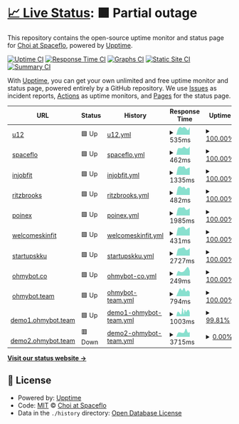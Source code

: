 # [📈 Live Status](https://choi-spaceflo.github.io/upptime-status): <!--live status--> **🟧 Partial outage**

This repository contains the open-source uptime monitor and status page for [Choi at Spaceflo](https://choi-spaceflo.github.io/uptime-status), powered by [Upptime](https://github.com/upptime/upptime).

[![Uptime CI](https://github.com/choi-spaceflo/uptime-status/workflows/Uptime%20CI/badge.svg)](https://github.com/choi-spaceflo/uptime-status/actions?query=workflow%3A%22Uptime+CI%22)
[![Response Time CI](https://github.com/choi-spaceflo/uptime-status/workflows/Response%20Time%20CI/badge.svg)](https://github.com/choi-spaceflo/uptime-status/actions?query=workflow%3A%22Response+Time+CI%22)
[![Graphs CI](https://github.com/choi-spaceflo/uptime-status/workflows/Graphs%20CI/badge.svg)](https://github.com/choi-spaceflo/uptime-status/actions?query=workflow%3A%22Graphs+CI%22)
[![Static Site CI](https://github.com/choi-spaceflo/uptime-status/workflows/Static%20Site%20CI/badge.svg)](https://github.com/choi-spaceflo/uptime-status/actions?query=workflow%3A%22Static+Site+CI%22)
[![Summary CI](https://github.com/choi-spaceflo/uptime-status/workflows/Summary%20CI/badge.svg)](https://github.com/choi-spaceflo/uptime-status/actions?query=workflow%3A%22Summary+CI%22)

With [Upptime](https://upptime.js.org), you can get your own unlimited and free uptime monitor and status page, powered entirely by a GitHub repository. We use [Issues](https://github.com/choi-spaceflo/uptime-status/issues) as incident reports, [Actions](https://github.com/choi-spaceflo/upptime-status/actions) as uptime monitors, and [Pages](https://choi-spaceflo.github.io/uptime-status) for the status page.

<!--start: status pages-->
<!-- This summary is generated by Upptime (https://github.com/upptime/upptime) -->
<!-- Do not edit this manually, your changes will be overwritten -->
<!-- prettier-ignore -->
| URL | Status | History | Response Time | Uptime |
| --- | ------ | ------- | ------------- | ------ |
| <img alt="" src="https://icons.duckduckgo.com/ip3/unicornvalley.io.ico" height="13"> [u12](https://unicornvalley.io) | 🟩 Up | [u12.yml](https://github.com/choi-spaceflo/uptime-status/commits/HEAD/history/u12.yml) | <details><summary><img alt="Response time graph" src="./graphs/u12/response-time-week.png" height="20"> 535ms</summary><br><a href="https://choi-spaceflo.github.io/uptime-status/history/u12"><img alt="Response time 536" src="https://img.shields.io/endpoint?url=https%3A%2F%2Fraw.githubusercontent.com%2Fchoi-spaceflo%2Fuptime-status%2FHEAD%2Fapi%2Fu12%2Fresponse-time.json"></a><br><a href="https://choi-spaceflo.github.io/uptime-status/history/u12"><img alt="24-hour response time 581" src="https://img.shields.io/endpoint?url=https%3A%2F%2Fraw.githubusercontent.com%2Fchoi-spaceflo%2Fuptime-status%2FHEAD%2Fapi%2Fu12%2Fresponse-time-day.json"></a><br><a href="https://choi-spaceflo.github.io/uptime-status/history/u12"><img alt="7-day response time 535" src="https://img.shields.io/endpoint?url=https%3A%2F%2Fraw.githubusercontent.com%2Fchoi-spaceflo%2Fuptime-status%2FHEAD%2Fapi%2Fu12%2Fresponse-time-week.json"></a><br><a href="https://choi-spaceflo.github.io/uptime-status/history/u12"><img alt="30-day response time 527" src="https://img.shields.io/endpoint?url=https%3A%2F%2Fraw.githubusercontent.com%2Fchoi-spaceflo%2Fuptime-status%2FHEAD%2Fapi%2Fu12%2Fresponse-time-month.json"></a><br><a href="https://choi-spaceflo.github.io/uptime-status/history/u12"><img alt="1-year response time 529" src="https://img.shields.io/endpoint?url=https%3A%2F%2Fraw.githubusercontent.com%2Fchoi-spaceflo%2Fuptime-status%2FHEAD%2Fapi%2Fu12%2Fresponse-time-year.json"></a></details> | <details><summary><a href="https://choi-spaceflo.github.io/uptime-status/history/u12">100.00%</a></summary><a href="https://choi-spaceflo.github.io/uptime-status/history/u12"><img alt="All-time uptime 95.23%" src="https://img.shields.io/endpoint?url=https%3A%2F%2Fraw.githubusercontent.com%2Fchoi-spaceflo%2Fuptime-status%2FHEAD%2Fapi%2Fu12%2Fuptime.json"></a><br><a href="https://choi-spaceflo.github.io/uptime-status/history/u12"><img alt="24-hour uptime 100.00%" src="https://img.shields.io/endpoint?url=https%3A%2F%2Fraw.githubusercontent.com%2Fchoi-spaceflo%2Fuptime-status%2FHEAD%2Fapi%2Fu12%2Fuptime-day.json"></a><br><a href="https://choi-spaceflo.github.io/uptime-status/history/u12"><img alt="7-day uptime 100.00%" src="https://img.shields.io/endpoint?url=https%3A%2F%2Fraw.githubusercontent.com%2Fchoi-spaceflo%2Fuptime-status%2FHEAD%2Fapi%2Fu12%2Fuptime-week.json"></a><br><a href="https://choi-spaceflo.github.io/uptime-status/history/u12"><img alt="30-day uptime 100.00%" src="https://img.shields.io/endpoint?url=https%3A%2F%2Fraw.githubusercontent.com%2Fchoi-spaceflo%2Fuptime-status%2FHEAD%2Fapi%2Fu12%2Fuptime-month.json"></a><br><a href="https://choi-spaceflo.github.io/uptime-status/history/u12"><img alt="1-year uptime 94.76%" src="https://img.shields.io/endpoint?url=https%3A%2F%2Fraw.githubusercontent.com%2Fchoi-spaceflo%2Fuptime-status%2FHEAD%2Fapi%2Fu12%2Fuptime-year.json"></a></details>
| <img alt="" src="https://icons.duckduckgo.com/ip3/spaceflo.io.ico" height="13"> [spaceflo](https://spaceflo.io) | 🟩 Up | [spaceflo.yml](https://github.com/choi-spaceflo/uptime-status/commits/HEAD/history/spaceflo.yml) | <details><summary><img alt="Response time graph" src="./graphs/spaceflo/response-time-week.png" height="20"> 462ms</summary><br><a href="https://choi-spaceflo.github.io/uptime-status/history/spaceflo"><img alt="Response time 499" src="https://img.shields.io/endpoint?url=https%3A%2F%2Fraw.githubusercontent.com%2Fchoi-spaceflo%2Fuptime-status%2FHEAD%2Fapi%2Fspaceflo%2Fresponse-time.json"></a><br><a href="https://choi-spaceflo.github.io/uptime-status/history/spaceflo"><img alt="24-hour response time 422" src="https://img.shields.io/endpoint?url=https%3A%2F%2Fraw.githubusercontent.com%2Fchoi-spaceflo%2Fuptime-status%2FHEAD%2Fapi%2Fspaceflo%2Fresponse-time-day.json"></a><br><a href="https://choi-spaceflo.github.io/uptime-status/history/spaceflo"><img alt="7-day response time 462" src="https://img.shields.io/endpoint?url=https%3A%2F%2Fraw.githubusercontent.com%2Fchoi-spaceflo%2Fuptime-status%2FHEAD%2Fapi%2Fspaceflo%2Fresponse-time-week.json"></a><br><a href="https://choi-spaceflo.github.io/uptime-status/history/spaceflo"><img alt="30-day response time 486" src="https://img.shields.io/endpoint?url=https%3A%2F%2Fraw.githubusercontent.com%2Fchoi-spaceflo%2Fuptime-status%2FHEAD%2Fapi%2Fspaceflo%2Fresponse-time-month.json"></a><br><a href="https://choi-spaceflo.github.io/uptime-status/history/spaceflo"><img alt="1-year response time 499" src="https://img.shields.io/endpoint?url=https%3A%2F%2Fraw.githubusercontent.com%2Fchoi-spaceflo%2Fuptime-status%2FHEAD%2Fapi%2Fspaceflo%2Fresponse-time-year.json"></a></details> | <details><summary><a href="https://choi-spaceflo.github.io/uptime-status/history/spaceflo">100.00%</a></summary><a href="https://choi-spaceflo.github.io/uptime-status/history/spaceflo"><img alt="All-time uptime 99.98%" src="https://img.shields.io/endpoint?url=https%3A%2F%2Fraw.githubusercontent.com%2Fchoi-spaceflo%2Fuptime-status%2FHEAD%2Fapi%2Fspaceflo%2Fuptime.json"></a><br><a href="https://choi-spaceflo.github.io/uptime-status/history/spaceflo"><img alt="24-hour uptime 100.00%" src="https://img.shields.io/endpoint?url=https%3A%2F%2Fraw.githubusercontent.com%2Fchoi-spaceflo%2Fuptime-status%2FHEAD%2Fapi%2Fspaceflo%2Fuptime-day.json"></a><br><a href="https://choi-spaceflo.github.io/uptime-status/history/spaceflo"><img alt="7-day uptime 100.00%" src="https://img.shields.io/endpoint?url=https%3A%2F%2Fraw.githubusercontent.com%2Fchoi-spaceflo%2Fuptime-status%2FHEAD%2Fapi%2Fspaceflo%2Fuptime-week.json"></a><br><a href="https://choi-spaceflo.github.io/uptime-status/history/spaceflo"><img alt="30-day uptime 100.00%" src="https://img.shields.io/endpoint?url=https%3A%2F%2Fraw.githubusercontent.com%2Fchoi-spaceflo%2Fuptime-status%2FHEAD%2Fapi%2Fspaceflo%2Fuptime-month.json"></a><br><a href="https://choi-spaceflo.github.io/uptime-status/history/spaceflo"><img alt="1-year uptime 99.98%" src="https://img.shields.io/endpoint?url=https%3A%2F%2Fraw.githubusercontent.com%2Fchoi-spaceflo%2Fuptime-status%2FHEAD%2Fapi%2Fspaceflo%2Fuptime-year.json"></a></details>
| <img alt="" src="https://icons.duckduckgo.com/ip3/sub.injobfit.com.ico" height="13"> [injobfit](https://sub.injobfit.com) | 🟩 Up | [injobfit.yml](https://github.com/choi-spaceflo/uptime-status/commits/HEAD/history/injobfit.yml) | <details><summary><img alt="Response time graph" src="./graphs/injobfit/response-time-week.png" height="20"> 1335ms</summary><br><a href="https://choi-spaceflo.github.io/uptime-status/history/injobfit"><img alt="Response time 992" src="https://img.shields.io/endpoint?url=https%3A%2F%2Fraw.githubusercontent.com%2Fchoi-spaceflo%2Fuptime-status%2FHEAD%2Fapi%2Finjobfit%2Fresponse-time.json"></a><br><a href="https://choi-spaceflo.github.io/uptime-status/history/injobfit"><img alt="24-hour response time 1318" src="https://img.shields.io/endpoint?url=https%3A%2F%2Fraw.githubusercontent.com%2Fchoi-spaceflo%2Fuptime-status%2FHEAD%2Fapi%2Finjobfit%2Fresponse-time-day.json"></a><br><a href="https://choi-spaceflo.github.io/uptime-status/history/injobfit"><img alt="7-day response time 1335" src="https://img.shields.io/endpoint?url=https%3A%2F%2Fraw.githubusercontent.com%2Fchoi-spaceflo%2Fuptime-status%2FHEAD%2Fapi%2Finjobfit%2Fresponse-time-week.json"></a><br><a href="https://choi-spaceflo.github.io/uptime-status/history/injobfit"><img alt="30-day response time 1339" src="https://img.shields.io/endpoint?url=https%3A%2F%2Fraw.githubusercontent.com%2Fchoi-spaceflo%2Fuptime-status%2FHEAD%2Fapi%2Finjobfit%2Fresponse-time-month.json"></a><br><a href="https://choi-spaceflo.github.io/uptime-status/history/injobfit"><img alt="1-year response time 1004" src="https://img.shields.io/endpoint?url=https%3A%2F%2Fraw.githubusercontent.com%2Fchoi-spaceflo%2Fuptime-status%2FHEAD%2Fapi%2Finjobfit%2Fresponse-time-year.json"></a></details> | <details><summary><a href="https://choi-spaceflo.github.io/uptime-status/history/injobfit">100.00%</a></summary><a href="https://choi-spaceflo.github.io/uptime-status/history/injobfit"><img alt="All-time uptime 97.90%" src="https://img.shields.io/endpoint?url=https%3A%2F%2Fraw.githubusercontent.com%2Fchoi-spaceflo%2Fuptime-status%2FHEAD%2Fapi%2Finjobfit%2Fuptime.json"></a><br><a href="https://choi-spaceflo.github.io/uptime-status/history/injobfit"><img alt="24-hour uptime 100.00%" src="https://img.shields.io/endpoint?url=https%3A%2F%2Fraw.githubusercontent.com%2Fchoi-spaceflo%2Fuptime-status%2FHEAD%2Fapi%2Finjobfit%2Fuptime-day.json"></a><br><a href="https://choi-spaceflo.github.io/uptime-status/history/injobfit"><img alt="7-day uptime 100.00%" src="https://img.shields.io/endpoint?url=https%3A%2F%2Fraw.githubusercontent.com%2Fchoi-spaceflo%2Fuptime-status%2FHEAD%2Fapi%2Finjobfit%2Fuptime-week.json"></a><br><a href="https://choi-spaceflo.github.io/uptime-status/history/injobfit"><img alt="30-day uptime 100.00%" src="https://img.shields.io/endpoint?url=https%3A%2F%2Fraw.githubusercontent.com%2Fchoi-spaceflo%2Fuptime-status%2FHEAD%2Fapi%2Finjobfit%2Fuptime-month.json"></a><br><a href="https://choi-spaceflo.github.io/uptime-status/history/injobfit"><img alt="1-year uptime 97.69%" src="https://img.shields.io/endpoint?url=https%3A%2F%2Fraw.githubusercontent.com%2Fchoi-spaceflo%2Fuptime-status%2FHEAD%2Fapi%2Finjobfit%2Fuptime-year.json"></a></details>
| <img alt="" src="https://icons.duckduckgo.com/ip3/ritzbrooks.com.ico" height="13"> [ritzbrooks](https://ritzbrooks.com) | 🟩 Up | [ritzbrooks.yml](https://github.com/choi-spaceflo/uptime-status/commits/HEAD/history/ritzbrooks.yml) | <details><summary><img alt="Response time graph" src="./graphs/ritzbrooks/response-time-week.png" height="20"> 482ms</summary><br><a href="https://choi-spaceflo.github.io/uptime-status/history/ritzbrooks"><img alt="Response time 497" src="https://img.shields.io/endpoint?url=https%3A%2F%2Fraw.githubusercontent.com%2Fchoi-spaceflo%2Fuptime-status%2FHEAD%2Fapi%2Fritzbrooks%2Fresponse-time.json"></a><br><a href="https://choi-spaceflo.github.io/uptime-status/history/ritzbrooks"><img alt="24-hour response time 462" src="https://img.shields.io/endpoint?url=https%3A%2F%2Fraw.githubusercontent.com%2Fchoi-spaceflo%2Fuptime-status%2FHEAD%2Fapi%2Fritzbrooks%2Fresponse-time-day.json"></a><br><a href="https://choi-spaceflo.github.io/uptime-status/history/ritzbrooks"><img alt="7-day response time 482" src="https://img.shields.io/endpoint?url=https%3A%2F%2Fraw.githubusercontent.com%2Fchoi-spaceflo%2Fuptime-status%2FHEAD%2Fapi%2Fritzbrooks%2Fresponse-time-week.json"></a><br><a href="https://choi-spaceflo.github.io/uptime-status/history/ritzbrooks"><img alt="30-day response time 497" src="https://img.shields.io/endpoint?url=https%3A%2F%2Fraw.githubusercontent.com%2Fchoi-spaceflo%2Fuptime-status%2FHEAD%2Fapi%2Fritzbrooks%2Fresponse-time-month.json"></a><br><a href="https://choi-spaceflo.github.io/uptime-status/history/ritzbrooks"><img alt="1-year response time 499" src="https://img.shields.io/endpoint?url=https%3A%2F%2Fraw.githubusercontent.com%2Fchoi-spaceflo%2Fuptime-status%2FHEAD%2Fapi%2Fritzbrooks%2Fresponse-time-year.json"></a></details> | <details><summary><a href="https://choi-spaceflo.github.io/uptime-status/history/ritzbrooks">100.00%</a></summary><a href="https://choi-spaceflo.github.io/uptime-status/history/ritzbrooks"><img alt="All-time uptime 97.90%" src="https://img.shields.io/endpoint?url=https%3A%2F%2Fraw.githubusercontent.com%2Fchoi-spaceflo%2Fuptime-status%2FHEAD%2Fapi%2Fritzbrooks%2Fuptime.json"></a><br><a href="https://choi-spaceflo.github.io/uptime-status/history/ritzbrooks"><img alt="24-hour uptime 100.00%" src="https://img.shields.io/endpoint?url=https%3A%2F%2Fraw.githubusercontent.com%2Fchoi-spaceflo%2Fuptime-status%2FHEAD%2Fapi%2Fritzbrooks%2Fuptime-day.json"></a><br><a href="https://choi-spaceflo.github.io/uptime-status/history/ritzbrooks"><img alt="7-day uptime 100.00%" src="https://img.shields.io/endpoint?url=https%3A%2F%2Fraw.githubusercontent.com%2Fchoi-spaceflo%2Fuptime-status%2FHEAD%2Fapi%2Fritzbrooks%2Fuptime-week.json"></a><br><a href="https://choi-spaceflo.github.io/uptime-status/history/ritzbrooks"><img alt="30-day uptime 100.00%" src="https://img.shields.io/endpoint?url=https%3A%2F%2Fraw.githubusercontent.com%2Fchoi-spaceflo%2Fuptime-status%2FHEAD%2Fapi%2Fritzbrooks%2Fuptime-month.json"></a><br><a href="https://choi-spaceflo.github.io/uptime-status/history/ritzbrooks"><img alt="1-year uptime 97.69%" src="https://img.shields.io/endpoint?url=https%3A%2F%2Fraw.githubusercontent.com%2Fchoi-spaceflo%2Fuptime-status%2FHEAD%2Fapi%2Fritzbrooks%2Fuptime-year.json"></a></details>
| <img alt="" src="https://icons.duckduckgo.com/ip3/poinex.co.kr.ico" height="13"> [poinex](https://poinex.co.kr) | 🟩 Up | [poinex.yml](https://github.com/choi-spaceflo/uptime-status/commits/HEAD/history/poinex.yml) | <details><summary><img alt="Response time graph" src="./graphs/poinex/response-time-week.png" height="20"> 1985ms</summary><br><a href="https://choi-spaceflo.github.io/uptime-status/history/poinex"><img alt="Response time 2088" src="https://img.shields.io/endpoint?url=https%3A%2F%2Fraw.githubusercontent.com%2Fchoi-spaceflo%2Fuptime-status%2FHEAD%2Fapi%2Fpoinex%2Fresponse-time.json"></a><br><a href="https://choi-spaceflo.github.io/uptime-status/history/poinex"><img alt="24-hour response time 1986" src="https://img.shields.io/endpoint?url=https%3A%2F%2Fraw.githubusercontent.com%2Fchoi-spaceflo%2Fuptime-status%2FHEAD%2Fapi%2Fpoinex%2Fresponse-time-day.json"></a><br><a href="https://choi-spaceflo.github.io/uptime-status/history/poinex"><img alt="7-day response time 1985" src="https://img.shields.io/endpoint?url=https%3A%2F%2Fraw.githubusercontent.com%2Fchoi-spaceflo%2Fuptime-status%2FHEAD%2Fapi%2Fpoinex%2Fresponse-time-week.json"></a><br><a href="https://choi-spaceflo.github.io/uptime-status/history/poinex"><img alt="30-day response time 2028" src="https://img.shields.io/endpoint?url=https%3A%2F%2Fraw.githubusercontent.com%2Fchoi-spaceflo%2Fuptime-status%2FHEAD%2Fapi%2Fpoinex%2Fresponse-time-month.json"></a><br><a href="https://choi-spaceflo.github.io/uptime-status/history/poinex"><img alt="1-year response time 2108" src="https://img.shields.io/endpoint?url=https%3A%2F%2Fraw.githubusercontent.com%2Fchoi-spaceflo%2Fuptime-status%2FHEAD%2Fapi%2Fpoinex%2Fresponse-time-year.json"></a></details> | <details><summary><a href="https://choi-spaceflo.github.io/uptime-status/history/poinex">100.00%</a></summary><a href="https://choi-spaceflo.github.io/uptime-status/history/poinex"><img alt="All-time uptime 97.73%" src="https://img.shields.io/endpoint?url=https%3A%2F%2Fraw.githubusercontent.com%2Fchoi-spaceflo%2Fuptime-status%2FHEAD%2Fapi%2Fpoinex%2Fuptime.json"></a><br><a href="https://choi-spaceflo.github.io/uptime-status/history/poinex"><img alt="24-hour uptime 100.00%" src="https://img.shields.io/endpoint?url=https%3A%2F%2Fraw.githubusercontent.com%2Fchoi-spaceflo%2Fuptime-status%2FHEAD%2Fapi%2Fpoinex%2Fuptime-day.json"></a><br><a href="https://choi-spaceflo.github.io/uptime-status/history/poinex"><img alt="7-day uptime 100.00%" src="https://img.shields.io/endpoint?url=https%3A%2F%2Fraw.githubusercontent.com%2Fchoi-spaceflo%2Fuptime-status%2FHEAD%2Fapi%2Fpoinex%2Fuptime-week.json"></a><br><a href="https://choi-spaceflo.github.io/uptime-status/history/poinex"><img alt="30-day uptime 99.94%" src="https://img.shields.io/endpoint?url=https%3A%2F%2Fraw.githubusercontent.com%2Fchoi-spaceflo%2Fuptime-status%2FHEAD%2Fapi%2Fpoinex%2Fuptime-month.json"></a><br><a href="https://choi-spaceflo.github.io/uptime-status/history/poinex"><img alt="1-year uptime 97.51%" src="https://img.shields.io/endpoint?url=https%3A%2F%2Fraw.githubusercontent.com%2Fchoi-spaceflo%2Fuptime-status%2FHEAD%2Fapi%2Fpoinex%2Fuptime-year.json"></a></details>
| <img alt="" src="https://icons.duckduckgo.com/ip3/welcomeskinfit.com.ico" height="13"> [welcomeskinfit](https://welcomeskinfit.com) | 🟩 Up | [welcomeskinfit.yml](https://github.com/choi-spaceflo/uptime-status/commits/HEAD/history/welcomeskinfit.yml) | <details><summary><img alt="Response time graph" src="./graphs/welcomeskinfit/response-time-week.png" height="20"> 431ms</summary><br><a href="https://choi-spaceflo.github.io/uptime-status/history/welcomeskinfit"><img alt="Response time 449" src="https://img.shields.io/endpoint?url=https%3A%2F%2Fraw.githubusercontent.com%2Fchoi-spaceflo%2Fuptime-status%2FHEAD%2Fapi%2Fwelcomeskinfit%2Fresponse-time.json"></a><br><a href="https://choi-spaceflo.github.io/uptime-status/history/welcomeskinfit"><img alt="24-hour response time 451" src="https://img.shields.io/endpoint?url=https%3A%2F%2Fraw.githubusercontent.com%2Fchoi-spaceflo%2Fuptime-status%2FHEAD%2Fapi%2Fwelcomeskinfit%2Fresponse-time-day.json"></a><br><a href="https://choi-spaceflo.github.io/uptime-status/history/welcomeskinfit"><img alt="7-day response time 431" src="https://img.shields.io/endpoint?url=https%3A%2F%2Fraw.githubusercontent.com%2Fchoi-spaceflo%2Fuptime-status%2FHEAD%2Fapi%2Fwelcomeskinfit%2Fresponse-time-week.json"></a><br><a href="https://choi-spaceflo.github.io/uptime-status/history/welcomeskinfit"><img alt="30-day response time 427" src="https://img.shields.io/endpoint?url=https%3A%2F%2Fraw.githubusercontent.com%2Fchoi-spaceflo%2Fuptime-status%2FHEAD%2Fapi%2Fwelcomeskinfit%2Fresponse-time-month.json"></a><br><a href="https://choi-spaceflo.github.io/uptime-status/history/welcomeskinfit"><img alt="1-year response time 448" src="https://img.shields.io/endpoint?url=https%3A%2F%2Fraw.githubusercontent.com%2Fchoi-spaceflo%2Fuptime-status%2FHEAD%2Fapi%2Fwelcomeskinfit%2Fresponse-time-year.json"></a></details> | <details><summary><a href="https://choi-spaceflo.github.io/uptime-status/history/welcomeskinfit">100.00%</a></summary><a href="https://choi-spaceflo.github.io/uptime-status/history/welcomeskinfit"><img alt="All-time uptime 99.70%" src="https://img.shields.io/endpoint?url=https%3A%2F%2Fraw.githubusercontent.com%2Fchoi-spaceflo%2Fuptime-status%2FHEAD%2Fapi%2Fwelcomeskinfit%2Fuptime.json"></a><br><a href="https://choi-spaceflo.github.io/uptime-status/history/welcomeskinfit"><img alt="24-hour uptime 100.00%" src="https://img.shields.io/endpoint?url=https%3A%2F%2Fraw.githubusercontent.com%2Fchoi-spaceflo%2Fuptime-status%2FHEAD%2Fapi%2Fwelcomeskinfit%2Fuptime-day.json"></a><br><a href="https://choi-spaceflo.github.io/uptime-status/history/welcomeskinfit"><img alt="7-day uptime 100.00%" src="https://img.shields.io/endpoint?url=https%3A%2F%2Fraw.githubusercontent.com%2Fchoi-spaceflo%2Fuptime-status%2FHEAD%2Fapi%2Fwelcomeskinfit%2Fuptime-week.json"></a><br><a href="https://choi-spaceflo.github.io/uptime-status/history/welcomeskinfit"><img alt="30-day uptime 96.06%" src="https://img.shields.io/endpoint?url=https%3A%2F%2Fraw.githubusercontent.com%2Fchoi-spaceflo%2Fuptime-status%2FHEAD%2Fapi%2Fwelcomeskinfit%2Fuptime-month.json"></a><br><a href="https://choi-spaceflo.github.io/uptime-status/history/welcomeskinfit"><img alt="1-year uptime 99.67%" src="https://img.shields.io/endpoint?url=https%3A%2F%2Fraw.githubusercontent.com%2Fchoi-spaceflo%2Fuptime-status%2FHEAD%2Fapi%2Fwelcomeskinfit%2Fuptime-year.json"></a></details>
| <img alt="" src="https://icons.duckduckgo.com/ip3/startup.skku.edu.ico" height="13"> [startupskku](http://startup.skku.edu) | 🟩 Up | [startupskku.yml](https://github.com/choi-spaceflo/uptime-status/commits/HEAD/history/startupskku.yml) | <details><summary><img alt="Response time graph" src="./graphs/startupskku/response-time-week.png" height="20"> 2727ms</summary><br><a href="https://choi-spaceflo.github.io/uptime-status/history/startupskku"><img alt="Response time 3278" src="https://img.shields.io/endpoint?url=https%3A%2F%2Fraw.githubusercontent.com%2Fchoi-spaceflo%2Fuptime-status%2FHEAD%2Fapi%2Fstartupskku%2Fresponse-time.json"></a><br><a href="https://choi-spaceflo.github.io/uptime-status/history/startupskku"><img alt="24-hour response time 2743" src="https://img.shields.io/endpoint?url=https%3A%2F%2Fraw.githubusercontent.com%2Fchoi-spaceflo%2Fuptime-status%2FHEAD%2Fapi%2Fstartupskku%2Fresponse-time-day.json"></a><br><a href="https://choi-spaceflo.github.io/uptime-status/history/startupskku"><img alt="7-day response time 2727" src="https://img.shields.io/endpoint?url=https%3A%2F%2Fraw.githubusercontent.com%2Fchoi-spaceflo%2Fuptime-status%2FHEAD%2Fapi%2Fstartupskku%2Fresponse-time-week.json"></a><br><a href="https://choi-spaceflo.github.io/uptime-status/history/startupskku"><img alt="30-day response time 2814" src="https://img.shields.io/endpoint?url=https%3A%2F%2Fraw.githubusercontent.com%2Fchoi-spaceflo%2Fuptime-status%2FHEAD%2Fapi%2Fstartupskku%2Fresponse-time-month.json"></a><br><a href="https://choi-spaceflo.github.io/uptime-status/history/startupskku"><img alt="1-year response time 3270" src="https://img.shields.io/endpoint?url=https%3A%2F%2Fraw.githubusercontent.com%2Fchoi-spaceflo%2Fuptime-status%2FHEAD%2Fapi%2Fstartupskku%2Fresponse-time-year.json"></a></details> | <details><summary><a href="https://choi-spaceflo.github.io/uptime-status/history/startupskku">100.00%</a></summary><a href="https://choi-spaceflo.github.io/uptime-status/history/startupskku"><img alt="All-time uptime 65.49%" src="https://img.shields.io/endpoint?url=https%3A%2F%2Fraw.githubusercontent.com%2Fchoi-spaceflo%2Fuptime-status%2FHEAD%2Fapi%2Fstartupskku%2Fuptime.json"></a><br><a href="https://choi-spaceflo.github.io/uptime-status/history/startupskku"><img alt="24-hour uptime 100.00%" src="https://img.shields.io/endpoint?url=https%3A%2F%2Fraw.githubusercontent.com%2Fchoi-spaceflo%2Fuptime-status%2FHEAD%2Fapi%2Fstartupskku%2Fuptime-day.json"></a><br><a href="https://choi-spaceflo.github.io/uptime-status/history/startupskku"><img alt="7-day uptime 100.00%" src="https://img.shields.io/endpoint?url=https%3A%2F%2Fraw.githubusercontent.com%2Fchoi-spaceflo%2Fuptime-status%2FHEAD%2Fapi%2Fstartupskku%2Fuptime-week.json"></a><br><a href="https://choi-spaceflo.github.io/uptime-status/history/startupskku"><img alt="30-day uptime 100.00%" src="https://img.shields.io/endpoint?url=https%3A%2F%2Fraw.githubusercontent.com%2Fchoi-spaceflo%2Fuptime-status%2FHEAD%2Fapi%2Fstartupskku%2Fuptime-month.json"></a><br><a href="https://choi-spaceflo.github.io/uptime-status/history/startupskku"><img alt="1-year uptime 63.87%" src="https://img.shields.io/endpoint?url=https%3A%2F%2Fraw.githubusercontent.com%2Fchoi-spaceflo%2Fuptime-status%2FHEAD%2Fapi%2Fstartupskku%2Fuptime-year.json"></a></details>
| <img alt="" src="https://icons.duckduckgo.com/ip3/ohmybot.co.ico" height="13"> [ohmybot.co](https://ohmybot.co) | 🟩 Up | [ohmybot-co.yml](https://github.com/choi-spaceflo/uptime-status/commits/HEAD/history/ohmybot-co.yml) | <details><summary><img alt="Response time graph" src="./graphs/ohmybot-co/response-time-week.png" height="20"> 249ms</summary><br><a href="https://choi-spaceflo.github.io/uptime-status/history/ohmybot-co"><img alt="Response time 397" src="https://img.shields.io/endpoint?url=https%3A%2F%2Fraw.githubusercontent.com%2Fchoi-spaceflo%2Fuptime-status%2FHEAD%2Fapi%2Fohmybot-co%2Fresponse-time.json"></a><br><a href="https://choi-spaceflo.github.io/uptime-status/history/ohmybot-co"><img alt="24-hour response time 160" src="https://img.shields.io/endpoint?url=https%3A%2F%2Fraw.githubusercontent.com%2Fchoi-spaceflo%2Fuptime-status%2FHEAD%2Fapi%2Fohmybot-co%2Fresponse-time-day.json"></a><br><a href="https://choi-spaceflo.github.io/uptime-status/history/ohmybot-co"><img alt="7-day response time 249" src="https://img.shields.io/endpoint?url=https%3A%2F%2Fraw.githubusercontent.com%2Fchoi-spaceflo%2Fuptime-status%2FHEAD%2Fapi%2Fohmybot-co%2Fresponse-time-week.json"></a><br><a href="https://choi-spaceflo.github.io/uptime-status/history/ohmybot-co"><img alt="30-day response time 255" src="https://img.shields.io/endpoint?url=https%3A%2F%2Fraw.githubusercontent.com%2Fchoi-spaceflo%2Fuptime-status%2FHEAD%2Fapi%2Fohmybot-co%2Fresponse-time-month.json"></a><br><a href="https://choi-spaceflo.github.io/uptime-status/history/ohmybot-co"><img alt="1-year response time 397" src="https://img.shields.io/endpoint?url=https%3A%2F%2Fraw.githubusercontent.com%2Fchoi-spaceflo%2Fuptime-status%2FHEAD%2Fapi%2Fohmybot-co%2Fresponse-time-year.json"></a></details> | <details><summary><a href="https://choi-spaceflo.github.io/uptime-status/history/ohmybot-co">100.00%</a></summary><a href="https://choi-spaceflo.github.io/uptime-status/history/ohmybot-co"><img alt="All-time uptime 100.00%" src="https://img.shields.io/endpoint?url=https%3A%2F%2Fraw.githubusercontent.com%2Fchoi-spaceflo%2Fuptime-status%2FHEAD%2Fapi%2Fohmybot-co%2Fuptime.json"></a><br><a href="https://choi-spaceflo.github.io/uptime-status/history/ohmybot-co"><img alt="24-hour uptime 100.00%" src="https://img.shields.io/endpoint?url=https%3A%2F%2Fraw.githubusercontent.com%2Fchoi-spaceflo%2Fuptime-status%2FHEAD%2Fapi%2Fohmybot-co%2Fuptime-day.json"></a><br><a href="https://choi-spaceflo.github.io/uptime-status/history/ohmybot-co"><img alt="7-day uptime 100.00%" src="https://img.shields.io/endpoint?url=https%3A%2F%2Fraw.githubusercontent.com%2Fchoi-spaceflo%2Fuptime-status%2FHEAD%2Fapi%2Fohmybot-co%2Fuptime-week.json"></a><br><a href="https://choi-spaceflo.github.io/uptime-status/history/ohmybot-co"><img alt="30-day uptime 100.00%" src="https://img.shields.io/endpoint?url=https%3A%2F%2Fraw.githubusercontent.com%2Fchoi-spaceflo%2Fuptime-status%2FHEAD%2Fapi%2Fohmybot-co%2Fuptime-month.json"></a><br><a href="https://choi-spaceflo.github.io/uptime-status/history/ohmybot-co"><img alt="1-year uptime 100.00%" src="https://img.shields.io/endpoint?url=https%3A%2F%2Fraw.githubusercontent.com%2Fchoi-spaceflo%2Fuptime-status%2FHEAD%2Fapi%2Fohmybot-co%2Fuptime-year.json"></a></details>
| <img alt="" src="https://icons.duckduckgo.com/ip3/ohmybot.team.ico" height="13"> [ohmybot.team](https://ohmybot.team) | 🟩 Up | [ohmybot-team.yml](https://github.com/choi-spaceflo/uptime-status/commits/HEAD/history/ohmybot-team.yml) | <details><summary><img alt="Response time graph" src="./graphs/ohmybot-team/response-time-week.png" height="20"> 794ms</summary><br><a href="https://choi-spaceflo.github.io/uptime-status/history/ohmybot-team"><img alt="Response time 708" src="https://img.shields.io/endpoint?url=https%3A%2F%2Fraw.githubusercontent.com%2Fchoi-spaceflo%2Fuptime-status%2FHEAD%2Fapi%2Fohmybot-team%2Fresponse-time.json"></a><br><a href="https://choi-spaceflo.github.io/uptime-status/history/ohmybot-team"><img alt="24-hour response time 688" src="https://img.shields.io/endpoint?url=https%3A%2F%2Fraw.githubusercontent.com%2Fchoi-spaceflo%2Fuptime-status%2FHEAD%2Fapi%2Fohmybot-team%2Fresponse-time-day.json"></a><br><a href="https://choi-spaceflo.github.io/uptime-status/history/ohmybot-team"><img alt="7-day response time 794" src="https://img.shields.io/endpoint?url=https%3A%2F%2Fraw.githubusercontent.com%2Fchoi-spaceflo%2Fuptime-status%2FHEAD%2Fapi%2Fohmybot-team%2Fresponse-time-week.json"></a><br><a href="https://choi-spaceflo.github.io/uptime-status/history/ohmybot-team"><img alt="30-day response time 681" src="https://img.shields.io/endpoint?url=https%3A%2F%2Fraw.githubusercontent.com%2Fchoi-spaceflo%2Fuptime-status%2FHEAD%2Fapi%2Fohmybot-team%2Fresponse-time-month.json"></a><br><a href="https://choi-spaceflo.github.io/uptime-status/history/ohmybot-team"><img alt="1-year response time 708" src="https://img.shields.io/endpoint?url=https%3A%2F%2Fraw.githubusercontent.com%2Fchoi-spaceflo%2Fuptime-status%2FHEAD%2Fapi%2Fohmybot-team%2Fresponse-time-year.json"></a></details> | <details><summary><a href="https://choi-spaceflo.github.io/uptime-status/history/ohmybot-team">100.00%</a></summary><a href="https://choi-spaceflo.github.io/uptime-status/history/ohmybot-team"><img alt="All-time uptime 91.17%" src="https://img.shields.io/endpoint?url=https%3A%2F%2Fraw.githubusercontent.com%2Fchoi-spaceflo%2Fuptime-status%2FHEAD%2Fapi%2Fohmybot-team%2Fuptime.json"></a><br><a href="https://choi-spaceflo.github.io/uptime-status/history/ohmybot-team"><img alt="24-hour uptime 100.00%" src="https://img.shields.io/endpoint?url=https%3A%2F%2Fraw.githubusercontent.com%2Fchoi-spaceflo%2Fuptime-status%2FHEAD%2Fapi%2Fohmybot-team%2Fuptime-day.json"></a><br><a href="https://choi-spaceflo.github.io/uptime-status/history/ohmybot-team"><img alt="7-day uptime 100.00%" src="https://img.shields.io/endpoint?url=https%3A%2F%2Fraw.githubusercontent.com%2Fchoi-spaceflo%2Fuptime-status%2FHEAD%2Fapi%2Fohmybot-team%2Fuptime-week.json"></a><br><a href="https://choi-spaceflo.github.io/uptime-status/history/ohmybot-team"><img alt="30-day uptime 100.00%" src="https://img.shields.io/endpoint?url=https%3A%2F%2Fraw.githubusercontent.com%2Fchoi-spaceflo%2Fuptime-status%2FHEAD%2Fapi%2Fohmybot-team%2Fuptime-month.json"></a><br><a href="https://choi-spaceflo.github.io/uptime-status/history/ohmybot-team"><img alt="1-year uptime 91.17%" src="https://img.shields.io/endpoint?url=https%3A%2F%2Fraw.githubusercontent.com%2Fchoi-spaceflo%2Fuptime-status%2FHEAD%2Fapi%2Fohmybot-team%2Fuptime-year.json"></a></details>
| <img alt="" src="https://icons.duckduckgo.com/ip3/demo1.ohmybot.team.ico" height="13"> [demo1.ohmybot.team](https://demo1.ohmybot.team) | 🟩 Up | [demo1-ohmybot-team.yml](https://github.com/choi-spaceflo/uptime-status/commits/HEAD/history/demo1-ohmybot-team.yml) | <details><summary><img alt="Response time graph" src="./graphs/demo1-ohmybot-team/response-time-week.png" height="20"> 1003ms</summary><br><a href="https://choi-spaceflo.github.io/uptime-status/history/demo1-ohmybot-team"><img alt="Response time 1086" src="https://img.shields.io/endpoint?url=https%3A%2F%2Fraw.githubusercontent.com%2Fchoi-spaceflo%2Fuptime-status%2FHEAD%2Fapi%2Fdemo1-ohmybot-team%2Fresponse-time.json"></a><br><a href="https://choi-spaceflo.github.io/uptime-status/history/demo1-ohmybot-team"><img alt="24-hour response time 1034" src="https://img.shields.io/endpoint?url=https%3A%2F%2Fraw.githubusercontent.com%2Fchoi-spaceflo%2Fuptime-status%2FHEAD%2Fapi%2Fdemo1-ohmybot-team%2Fresponse-time-day.json"></a><br><a href="https://choi-spaceflo.github.io/uptime-status/history/demo1-ohmybot-team"><img alt="7-day response time 1003" src="https://img.shields.io/endpoint?url=https%3A%2F%2Fraw.githubusercontent.com%2Fchoi-spaceflo%2Fuptime-status%2FHEAD%2Fapi%2Fdemo1-ohmybot-team%2Fresponse-time-week.json"></a><br><a href="https://choi-spaceflo.github.io/uptime-status/history/demo1-ohmybot-team"><img alt="30-day response time 1100" src="https://img.shields.io/endpoint?url=https%3A%2F%2Fraw.githubusercontent.com%2Fchoi-spaceflo%2Fuptime-status%2FHEAD%2Fapi%2Fdemo1-ohmybot-team%2Fresponse-time-month.json"></a><br><a href="https://choi-spaceflo.github.io/uptime-status/history/demo1-ohmybot-team"><img alt="1-year response time 1086" src="https://img.shields.io/endpoint?url=https%3A%2F%2Fraw.githubusercontent.com%2Fchoi-spaceflo%2Fuptime-status%2FHEAD%2Fapi%2Fdemo1-ohmybot-team%2Fresponse-time-year.json"></a></details> | <details><summary><a href="https://choi-spaceflo.github.io/uptime-status/history/demo1-ohmybot-team">99.81%</a></summary><a href="https://choi-spaceflo.github.io/uptime-status/history/demo1-ohmybot-team"><img alt="All-time uptime 99.76%" src="https://img.shields.io/endpoint?url=https%3A%2F%2Fraw.githubusercontent.com%2Fchoi-spaceflo%2Fuptime-status%2FHEAD%2Fapi%2Fdemo1-ohmybot-team%2Fuptime.json"></a><br><a href="https://choi-spaceflo.github.io/uptime-status/history/demo1-ohmybot-team"><img alt="24-hour uptime 100.00%" src="https://img.shields.io/endpoint?url=https%3A%2F%2Fraw.githubusercontent.com%2Fchoi-spaceflo%2Fuptime-status%2FHEAD%2Fapi%2Fdemo1-ohmybot-team%2Fuptime-day.json"></a><br><a href="https://choi-spaceflo.github.io/uptime-status/history/demo1-ohmybot-team"><img alt="7-day uptime 99.81%" src="https://img.shields.io/endpoint?url=https%3A%2F%2Fraw.githubusercontent.com%2Fchoi-spaceflo%2Fuptime-status%2FHEAD%2Fapi%2Fdemo1-ohmybot-team%2Fuptime-week.json"></a><br><a href="https://choi-spaceflo.github.io/uptime-status/history/demo1-ohmybot-team"><img alt="30-day uptime 99.73%" src="https://img.shields.io/endpoint?url=https%3A%2F%2Fraw.githubusercontent.com%2Fchoi-spaceflo%2Fuptime-status%2FHEAD%2Fapi%2Fdemo1-ohmybot-team%2Fuptime-month.json"></a><br><a href="https://choi-spaceflo.github.io/uptime-status/history/demo1-ohmybot-team"><img alt="1-year uptime 99.76%" src="https://img.shields.io/endpoint?url=https%3A%2F%2Fraw.githubusercontent.com%2Fchoi-spaceflo%2Fuptime-status%2FHEAD%2Fapi%2Fdemo1-ohmybot-team%2Fuptime-year.json"></a></details>
| <img alt="" src="https://icons.duckduckgo.com/ip3/demo2.ohmybot.team.ico" height="13"> [demo2.ohmybot.team](https://demo2.ohmybot.team) | 🟥 Down | [demo2-ohmybot-team.yml](https://github.com/choi-spaceflo/uptime-status/commits/HEAD/history/demo2-ohmybot-team.yml) | <details><summary><img alt="Response time graph" src="./graphs/demo2-ohmybot-team/response-time-week.png" height="20"> 3715ms</summary><br><a href="https://choi-spaceflo.github.io/uptime-status/history/demo2-ohmybot-team"><img alt="Response time 2043" src="https://img.shields.io/endpoint?url=https%3A%2F%2Fraw.githubusercontent.com%2Fchoi-spaceflo%2Fuptime-status%2FHEAD%2Fapi%2Fdemo2-ohmybot-team%2Fresponse-time.json"></a><br><a href="https://choi-spaceflo.github.io/uptime-status/history/demo2-ohmybot-team"><img alt="24-hour response time 3359" src="https://img.shields.io/endpoint?url=https%3A%2F%2Fraw.githubusercontent.com%2Fchoi-spaceflo%2Fuptime-status%2FHEAD%2Fapi%2Fdemo2-ohmybot-team%2Fresponse-time-day.json"></a><br><a href="https://choi-spaceflo.github.io/uptime-status/history/demo2-ohmybot-team"><img alt="7-day response time 3715" src="https://img.shields.io/endpoint?url=https%3A%2F%2Fraw.githubusercontent.com%2Fchoi-spaceflo%2Fuptime-status%2FHEAD%2Fapi%2Fdemo2-ohmybot-team%2Fresponse-time-week.json"></a><br><a href="https://choi-spaceflo.github.io/uptime-status/history/demo2-ohmybot-team"><img alt="30-day response time 2194" src="https://img.shields.io/endpoint?url=https%3A%2F%2Fraw.githubusercontent.com%2Fchoi-spaceflo%2Fuptime-status%2FHEAD%2Fapi%2Fdemo2-ohmybot-team%2Fresponse-time-month.json"></a><br><a href="https://choi-spaceflo.github.io/uptime-status/history/demo2-ohmybot-team"><img alt="1-year response time 2043" src="https://img.shields.io/endpoint?url=https%3A%2F%2Fraw.githubusercontent.com%2Fchoi-spaceflo%2Fuptime-status%2FHEAD%2Fapi%2Fdemo2-ohmybot-team%2Fresponse-time-year.json"></a></details> | <details><summary><a href="https://choi-spaceflo.github.io/uptime-status/history/demo2-ohmybot-team">0.00%</a></summary><a href="https://choi-spaceflo.github.io/uptime-status/history/demo2-ohmybot-team"><img alt="All-time uptime 62.15%" src="https://img.shields.io/endpoint?url=https%3A%2F%2Fraw.githubusercontent.com%2Fchoi-spaceflo%2Fuptime-status%2FHEAD%2Fapi%2Fdemo2-ohmybot-team%2Fuptime.json"></a><br><a href="https://choi-spaceflo.github.io/uptime-status/history/demo2-ohmybot-team"><img alt="24-hour uptime 0.00%" src="https://img.shields.io/endpoint?url=https%3A%2F%2Fraw.githubusercontent.com%2Fchoi-spaceflo%2Fuptime-status%2FHEAD%2Fapi%2Fdemo2-ohmybot-team%2Fuptime-day.json"></a><br><a href="https://choi-spaceflo.github.io/uptime-status/history/demo2-ohmybot-team"><img alt="7-day uptime 0.00%" src="https://img.shields.io/endpoint?url=https%3A%2F%2Fraw.githubusercontent.com%2Fchoi-spaceflo%2Fuptime-status%2FHEAD%2Fapi%2Fdemo2-ohmybot-team%2Fuptime-week.json"></a><br><a href="https://choi-spaceflo.github.io/uptime-status/history/demo2-ohmybot-team"><img alt="30-day uptime 57.97%" src="https://img.shields.io/endpoint?url=https%3A%2F%2Fraw.githubusercontent.com%2Fchoi-spaceflo%2Fuptime-status%2FHEAD%2Fapi%2Fdemo2-ohmybot-team%2Fuptime-month.json"></a><br><a href="https://choi-spaceflo.github.io/uptime-status/history/demo2-ohmybot-team"><img alt="1-year uptime 62.15%" src="https://img.shields.io/endpoint?url=https%3A%2F%2Fraw.githubusercontent.com%2Fchoi-spaceflo%2Fuptime-status%2FHEAD%2Fapi%2Fdemo2-ohmybot-team%2Fuptime-year.json"></a></details>

<!--end: status pages-->

[**Visit our status website →**](https://choi-spaceflo.github.io/uptime-status)

## 📄 License

- Powered by: [Upptime](https://github.com/upptime/upptime)
- Code: [MIT](./LICENSE) © [Choi at Spaceflo](https://choi-spaceflo.github.io/uptime-status)
- Data in the `./history` directory: [Open Database License](https://opendatacommons.org/licenses/odbl/1-0/)
